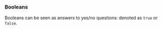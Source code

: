 ### Booleans
Booleans can be seen as answers to yes/no questions: denoted as ```true``` or ```false```.
